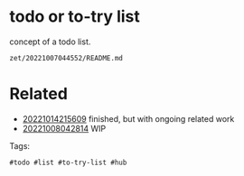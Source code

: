 # todo or to-try list

concept of a todo list.

` zet/20221007044552/README.md `

# Related

- [20221014215609](/zet/20221014215609/README.md) finished, but with ongoing related work
- [20221008042814](/zet/20221008042814/README.md) WIP

Tags:

    #todo #list #to-try-list #hub
